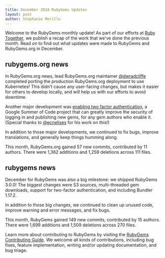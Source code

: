 ```yaml
---
title: December 2018 RubyGems Updates
layout: post
author: Stephanie Morillo
---
```


Welcome to the RubyGems monthly update! As part of our efforts at [Ruby Together](http://rubytogether.org), we publish a recap of the work that we've done the previous month. Read on to find out what updates were made to RubyGems and RubyGems.org in December.

## rubygems.org news

In RubyGems.org news, lead RubyGems.org maintainer [@dwradcliffe](https://github.com/dwradcliffe) completed porting the production RubyGems.org deployment to use Kubernetes! This didn’t cause any user-facing changes, but makes it easier for others to develop locally, and will help us with our efforts to avoid downtime.

Another major development was [enabling two factor authentication](https://guides.rubygems.org/setting-up-multifactor-authentication/), a Google Summer of Code project that can greatly improve the security of logging in and publishing new gems, for any gem authors who enable it. (Special thanks to [@ecnelises](https://github.com/ecnelises) for his work on this!)

In addition to those major developments, we continued to fix bugs, improve translations, and generally keep things humming along.

This month, RubyGems.org gained 57 new commits, contributed by 11 authors. There were 1,362 additions and 1,259 deletions across 111 files.

## rubygems news

December for RubyGems was also a big milestone: we shipped RubyGems 3.0.0! The biggest changes were S3 sources, multi-threaded gem downloads, support for two-factor authentication, and including Bundler 1.17.2.

In addition to those big changes, we continued to clean up unused code, improve warning and error messages, and fix bugs.

This month, RubyGems gained 149 new commits, contributed by 15 authors. There were 1,699 additions and 1,509 deletions across 270 files.

Learn more about contributing to RubyGems by visiting the [RubyGems Contributing Guide](https://github.com/rubygems/rubygems/blob/master/CONTRIBUTING.rdoc#how-to-contribute). We welcome all kinds of contributions, including bug fixes, feature implementation, writing and/or updating documentation, and bug triage.
